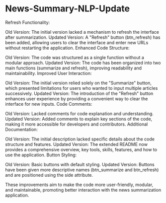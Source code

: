 # News-Summary-NLP-Update
Refresh Functionality:

Old Version: The initial version lacked a mechanism to refresh the interface after summarization.
Updated Version: A "Refresh" button (btn_refresh) has been added, allowing users to clear the interface and enter new URLs without restarting the application.
Enhanced Code Structure:

Old Version: The code was structured as a single function without a modular approach.
Updated Version: The code has been organized into two main functions (summarize and refresh), improving readability and maintainability.
Improved User Interaction:

Old Version: The initial version relied solely on the "Summarize" button, which presented limitations for users who wanted to input multiple articles successively.
Updated Version: The introduction of the "Refresh" button enhances user experience by providing a convenient way to clear the interface for new inputs.
Code Comments:

Old Version: Lacked comments for code explanation and understanding.
Updated Version: Added comments to explain key sections of the code, making it more accessible for developers and contributors.
Additional Documentation:

Old Version: The initial description lacked specific details about the code structure and features.
Updated Version: The extended README now provides a comprehensive overview, key tools, skills, features, and how to use the application.
Button Styling:

Old Version: Basic buttons with default styling.
Updated Version: Buttons have been given more descriptive names (btn_summarize and btn_refresh) and are positioned using the side attribute.

These improvements aim to make the code more user-friendly, modular, and maintainable, promoting better interaction with the news summarization application.
